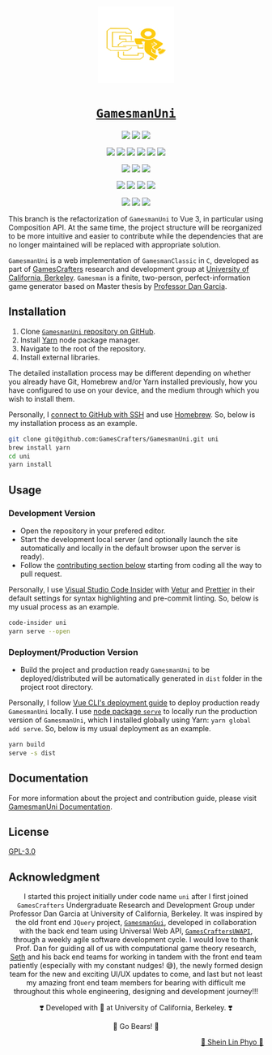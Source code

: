 <!-- ####################################################################### -->
<!-- logo -->

<p align="center">
    <a alt="GamesCrafters logo" href="https://github.com/GamesCrafters" rel="noreferrer" target="_blank">
        <img src="src/assets/LApp.png?sanitize=true" width="150px" height="150px"></a>
</p>

<!-- ####################################################################### -->
<!-- title -->

<h1 align="center">
    <a href="https://github.com/GamesCrafters/GamesmanUni" rel="noreferrer" target="_blank">
        <code>GamesmanUni</code></a>
</h1>

<!-- ####################################################################### -->
<!-- shield -->

<p align="center">
    <a alt="GitHub watchers" href="https://github.com/GamesCrafters/GamesmanUni/watchers" rel="noreferrer" target="_blank">
        <img src="https://img.shields.io/github/watchers/GamesCrafters/GamesmanUni?style=social"></a>
    <a alt="GitHub stars" href="https://github.com/GamesCrafters/GamesmanUni/stargazers" rel="noreferrer" target="_blank">
        <img src="https://img.shields.io/github/stars/GamesCrafters/GamesmanUni?style=social"></a>
    <a alt="GitHub forks" href="https://github.com/GamesCrafters/GamesmanUni/network/members" rel="noreferrer" target="_blank">
        <img src="https://img.shields.io/github/forks/GamesCrafters/GamesmanUni?style=social"></a>
</p>

<p align="center">
    <a alt="GitHub search hit counter" href="https://github.com/GamesCrafters/GamesmanUni" rel="noreferrer" target="_blank">
        <img src="https://img.shields.io/github/search/GamesCrafters/GamesmanUni/GamesCrafters?label=GitHub%20search%20hit%20count"></a>
    <a alt="GitHub language count" href="https://github.com/GamesCrafters/GamesmanUni" rel="noreferrer" target="_blank">
        <img src="https://img.shields.io/github/languages/count/GamesCrafters/GamesmanUni"></a>
    <a alt="GitHub top language" href="https://github.com/GamesCrafters/GamesmanUni" rel="noreferrer" target="_blank">
        <img src="https://img.shields.io/github/languages/top/GamesCrafters/GamesmanUni"></a>
    <a alt="W3C Validation" href="https://validator.nu/?doc=https%3A%2F%2Fnyc.cs.berkeley.edu%2Funi%2F&laxtype=yes&showimagereport=yes&showsource=yes&showoutline=yes" rel="noreferrer" target="_blank">
        <img src="https://img.shields.io/w3c-validation/default?targetUrl=https%3A%2F%2Fnyc.cs.berkeley.edu%2Funi%2F"></a>
    <a alt="GitHub code size in bytes" href="https://github.com/GamesCrafters/GamesmanUni" rel="noreferrer" target="_blank">
        <img src="https://img.shields.io/github/languages/code-size/GamesCrafters/GamesmanUni"></a>
    <a alt="GitHub repo size" href="https://github.com/GamesCrafters/GamesmanUni" rel="noreferrer" target="_blank">
        <img src="https://img.shields.io/github/repo-size/GamesCrafters/GamesmanUni"></a>
</p>

<p align="center">
    <a alt="GitHub commit activity" href="https://github.com/GamesCrafters/GamesmanUni/commits/master" rel="noreferrer" target="_blank">
        <img src="https://img.shields.io/github/commit-activity/y/GamesCrafters/GamesmanUni"></a>
    <a alt="GitHub last commit" href="https://github.com/GamesCrafters/GamesmanUni/commits/master" rel="noreferrer" target="_blank">
        <img src="https://img.shields.io/github/last-commit/GamesCrafters/GamesmanUni"></a>
    <a alt="GitHub contributors" href="https://github.com/GamesCrafters/GamesmanUni/graphs/contributors" rel="noreferrer" target="_blank">
        <img src="https://img.shields.io/github/contributors/GamesCrafters/GamesmanUni"></a>
</p>

<p align="center">
    <a alt="GitHub issues" href="https://github.com/GamesCrafters/GamesmanUni/issues" rel="noreferrer" target="_blank">
        <img src="https://img.shields.io/github/issues-raw/GamesCrafters/GamesmanUni"></a>
    <a alt="Github closed issues" href="https://github.com/GamesCrafters/GamesmanUni/issues?q=is%3Aissue+is%3Aclosed" rel="noreferrer" target="_blank">
        <img src="https://img.shields.io/github/issues-closed-raw/GamesCrafters/GamesmanUni"></a>
    <a alt="GitHub pull requests" href="https://github.com/GamesCrafters/GamesmanUni/pulls" rel="noreferrer" target="_blank">
        <img src="https://img.shields.io/github/issues-pr-raw/GamesCrafters/GamesmanUni"></a>
    <a alt="GitHub closed pull requests" href="https://github.com/GamesCrafters/GamesmanUni/pulls?q=is%3Apr+is%3Aclosed" rel="noreferrer" target="_blank">
        <img src="https://img.shields.io/github/issues-pr-closed-raw/GamesCrafters/GamesmanUni"></a>
</p>

<p align="center">
    <a alt="GitHub package.json version" href="https://github.com/GamesCrafters/GamesmanUni/blob/master/package.json" rel="noreferrer" target="_blank">
        <img src="https://img.shields.io/github/package-json/v/GamesCrafters/GamesmanUni"></a>
    <a alt="Website" href="https://nyc.cs.berkeley.edu/uni" rel="noreferrer" target="_blank">
        <img src="https://img.shields.io/website?label=GamesmanUni%20website%20status&url=https%3A%2F%2Fnyc.cs.berkeley.edu%2Funi"></a>
    <a alt="License" href="https://github.com/GamesCrafters/GamesmanUni/blob/master/LICENSE" rel="noreferrer" target="_blank">
        <img src="https://img.shields.io/badge/License-GPLv3-blue.svg"></a>
</p>

<!-- ####################################################################### -->
<!-- about -->

This branch is the refactorization of `GamesmanUni` to Vue 3, in particular using Composition API. At the same time, the project structure will be reorganized to be more intuitive and easier to contribute while the dependencies that are no longer maintained will be replaced with appropriate solution.

`GamesmanUni` is a web implementation of `GamesmanClassic` in `C`, developed as part of [GamesCrafters](http://gamescrafters.berkeley.edu/) research and development group at [University of California, Berkeley](https://www.berkeley.edu/). `Gamesman` is a finite, two-person, perfect-information game generator based on Master thesis by [Professor Dan Garcia](https://people.eecs.berkeley.edu/~ddgarcia/).

<!-- ####################################################################### -->
<!-- installation -->

## Installation

1. Clone [`GamesmanUni` repository on GitHub](https://github.com/GamesCrafters/GamesmanUni).
2. Install [Yarn](https://yarnpkg.com/) node package manager.
3. Navigate to the root of the repository.
4. Install external libraries.

The detailed installation process may be different depending on whether you already have Git, Homebrew and/or Yarn installed previously, how you have configured to use on your device, and the medium through which you wish to install them.

Personally, I [connect to GitHub with SSH](https://help.github.com/en/github/authenticating-to-github/connecting-to-github-with-ssh) and use [Homebrew](https://brew.sh/). So, below is my installation process as an example.

```zsh
git clone git@github.com:GamesCrafters/GamesmanUni.git uni
brew install yarn
cd uni
yarn install
```

<!-- ####################################################################### -->
<!-- usage -->

## Usage

### Development Version

- Open the repository in your prefered editor.
- Start the development local server (and optionally launch the site automatically and locally in the default browser upon the server is ready).
- Follow the [contributing section below](#Contributing) starting from coding all the way to pull request.

Personally, I use [Visual Studio Code Insider](https://code.visualstudio.com/insiders/) with [Vetur](https://marketplace.visualstudio.com/items?itemName=octref.vetur) and [Prettier](https://marketplace.visualstudio.com/items?itemName=esbenp.prettier-vscode) in their default settings for syntax highlighting and pre-commit linting. So, below is my usual process as an example.

```zsh
code-insider uni
yarn serve --open
```

### Deployment/Production Version

- Build the project and production ready `GamesmanUni` to be deployed/distributed will be automatically generated in `dist` folder in the project root directory.

Personally, I follow [Vue CLI's deployment guide](https://cli.vuejs.org/guide/deployment.html) to deploy production ready `GamesmanUni` locally. I use [node package `serve`](https://www.npmjs.com/package/serve) to locally run the production version of `GamesmanUni`, which I installed globally using Yarn: `yarn global add serve`. So, below is my usual deployment as an example.

```zsh
yarn build
serve -s dist
```

<!-- ####################################################################### -->
<!-- documentation -->

## Documentation
For more information about the project and contribution guide, please visit [GamesmanUni Documentation](https://sites.google.com/berkeley.edu/gamesmanuni-doc).

<!-- ####################################################################### -->
<!-- license -->

## License
[GPL-3.0](https://github.com/GamesCrafters/GamesmanUni/blob/master/LICENSE)

<!-- ####################################################################### -->
<!-- acknowledgement -->

## Acknowledgment

<div>
    <p align="center">I started this project initially under code name <code>uni</code> after I first joined <code>GamesCrafters</code> Undergraduate Research and Development Group under Professor Dan Garcia at University of California, Berkeley. It was inspired by the old front end <code>JQuery</code> project, <a href="https://github.com/GamesCrafters/GamesmanGui" rel="noreferrer" target="_blank"><code>GamesmanGui</code></a>, developed in collaboration with the back end team using Universal Web API, <a href="https://github.com/GamesCrafters/GamesCraftersUWAPI" rel="noreferrer" target="_blank"><code>GamesCraftersUWAPI</code></a>, through a weekly agile software development cycle. I would love to thank Prof. Dan for guiding all of us with computational game theory research, <a href="https://github.com/sethlu" rel="noreferrer" target="_blank">Seth</a> and his back end teams for working in tandem with the front end team patiently (especially with my constant nudges! 😅), the newly formed design team for the new and exciting UI/UX updates to come, and last but not least my amazing front end team members for bearing with difficult me throughout this whole engineering, designing and development journey!!!</p>
    <p align="center">❣️ Developed with 💙 at University of California, Berkeley. ❣️</p>
    <p align="center">🐻 Go Bears! 🐻</p>
    <p align="right"><a href="https://github.com/Penguinlay" rel="noreferrer" target="_blank">🐼 Shein Lin Phyo 🐧</a></p>
</div>

<!-- ####################################################################### -->
